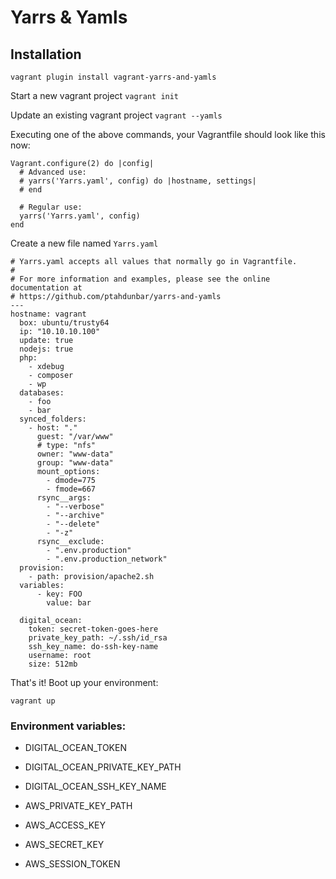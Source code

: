# Yarrs & Yamls

## Installation

`vagrant plugin install vagrant-yarrs-and-yamls`

Start a new vagrant project
`vagrant init`

Update an existing vagrant project
`vagrant --yamls`

Executing one of the above commands, your Vagrantfile should look like this now:
```
Vagrant.configure(2) do |config|
  # Advanced use:
  # yarrs('Yarrs.yaml', config) do |hostname, settings|
  # end

  # Regular use:
  yarrs('Yarrs.yaml', config)
end
```

Create a new file named `Yarrs.yaml`
```
# Yarrs.yaml accepts all values that normally go in Vagrantfile.
#
# For more information and examples, please see the online documentation at
# https://github.com/ptahdunbar/yarrs-and-yamls
---
hostname: vagrant
  box: ubuntu/trusty64
  ip: "10.10.10.100"
  update: true
  nodejs: true
  php:
    - xdebug
    - composer
    - wp
  databases:
    - foo
    - bar
  synced_folders:
    - host: "."
      guest: "/var/www"
      # type: "nfs"
      owner: "www-data"
      group: "www-data"
      mount_options:
        - dmode=775
        - fmode=667
      rsync__args:
        - "--verbose"
        - "--archive"
        - "--delete"
        - "-z"
      rsync__exclude:
        - ".env.production"
        - ".env.production_network"
  provision:
    - path: provision/apache2.sh
  variables:
      - key: FOO
        value: bar

  digital_ocean:
    token: secret-token-goes-here
    private_key_path: ~/.ssh/id_rsa
    ssh_key_name: do-ssh-key-name
    username: root
    size: 512mb
```

That's it! Boot up your environment:

```vagrant up```


### Environment variables:

- DIGITAL_OCEAN_TOKEN
- DIGITAL_OCEAN_PRIVATE_KEY_PATH
- DIGITAL_OCEAN_SSH_KEY_NAME

- AWS_PRIVATE_KEY_PATH
- AWS_ACCESS_KEY
- AWS_SECRET_KEY
- AWS_SESSION_TOKEN

